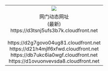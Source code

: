 ﻿<table>
  <tr></tr>
  <tr><td colspan=2 align=center><img src="https://d3tsnj5ufs3b7k.cloudfront.net/Up/oGate.jpg" /></td></tr>
  <tr><td colspan=2 align=center>网门动态网址<br/>(最新)
<br>https://d3tsnj5ufs3b7k.cloudfront.net
<br/>
<br>https://d2g7govo04ug81.cloudfront.net
<br>https://d21h4mjlf6xfwd.cloudfront.net
<br>https://db7ukc6ia0wgf.cloudfront.net
<br>https://d1ovuonvevsda8.cloudfront.net
    </td>
  </tr>
</table>
